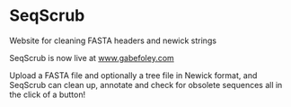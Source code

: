 # SeqScrub
Website for cleaning FASTA headers and newick strings

SeqScrub is now live at www.gabefoley.com

Upload a FASTA file and optionally a tree file in Newick format, and SeqScrub can clean up, annotate and check for obsolete sequences all in the click of a button!
